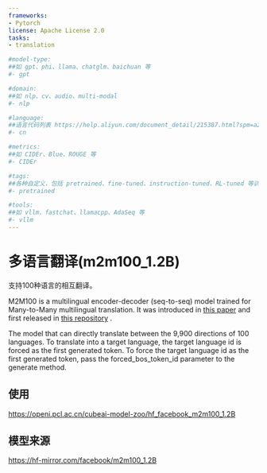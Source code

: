 ```yaml
---
frameworks:
- Pytorch
license: Apache License 2.0
tasks:
- translation

#model-type:
##如 gpt、phi、llama、chatglm、baichuan 等
#- gpt

#domain:
##如 nlp、cv、audio、multi-modal
#- nlp

#language:
##语言代码列表 https://help.aliyun.com/document_detail/215387.html?spm=a2c4g.11186623.0.0.9f8d7467kni6Aa
#- cn 

#metrics:
##如 CIDEr、Blue、ROUGE 等
#- CIDEr

#tags:
##各种自定义，包括 pretrained、fine-tuned、instruction-tuned、RL-tuned 等训练方法和其他
#- pretrained

#tools:
##如 vllm、fastchat、llamacpp、AdaSeq 等
#- vllm
---
```

# 多语言翻译(m2m100_1.2B)

支持100种语言的相互翻译。

M2M100 is a multilingual encoder-decoder (seq-to-seq) model trained for Many-to-Many multilingual translation. It was introduced in [this paper](https://arxiv.org/abs/2010.11125) and first released in [this repository](https://github.com/pytorch/fairseq/tree/master/examples/m2m_100) .

The model that can directly translate between the 9,900 directions of 100 languages. To translate into a target language, the target language id is forced as the first generated token. To force the target language id as the first generated token, pass the forced_bos_token_id parameter to the generate method.

## 使用

https://openi.pcl.ac.cn/cubeai-model-zoo/hf_facebook_m2m100_1.2B

## 模型来源

https://hf-mirror.com/facebook/m2m100_1.2B
